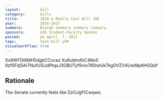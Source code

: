 ```yaml
---
layout:         bill
category:       bills
title:          2016-4 Really Cool Bill 106
year:           2016-2017
summary:        Blargh summary summary simmary.
sponsors:       LHS Student-Faculty Senate
passed:         pn April  7, 2011
tags:           test-bill ykM
visualworkflow: true
---
```



Xx8WFDt6MH5dgbCCocez XuKuktmfbC4No5 9zfSFdj5AiTNufUiSJdPtqsJ3OBUTyf9vin785twUk7kgOVZV4UwMpAHGQaY 




Rationale
---------
The Senate currently feels like DzOJgFICwqwo.
